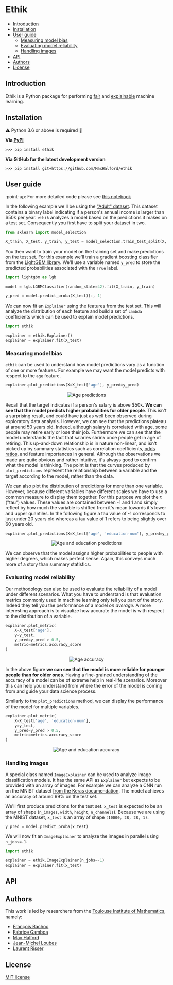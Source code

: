 # Ethik

* [Introduction](#introduction)
* [Installation](#installation)
* [User guide](#user-guide)
    * [Measuring model bias](#measuring-model-bias)
    * [Evaluating model reliability](#evaluating-model-reliability)
    * [Handling images](#handling-images)
* [API](#api)
* [Authors](#authors)
* [License](#license)

## Introduction

Ethik is a Python package for performing [fair](https://www.microsoft.com/en-us/research/blog/machine-learning-for-fair-decisions/) and [explainable](https://www.wikiwand.com/en/Explainable_artificial_intelligence) machine learning.

## Installation

:warning: Python 3.6 or above is required :snake:

**Via [PyPI](https://pypi.org/project/ethik/)**

```shell
>>> pip install ethik
```

**Via GitHub for the latest development version**

```shell
>>> pip install git+https://github.com/MaxHalford/ethik
```

## User guide

:point-up: For more detailed code please see [this notebook](notebooks/Adult.ipynb)

In the following example we'll be using the ["Adult" dataset](https://archive.ics.uci.edu/ml/datasets/adult). This dataset contains a binary label indicating if a person's annual income is larger than $50k per year. `ethik` analyzes a model based on the predictions it makes on a test set. Consequently you first have to split your dataset in two.

```python
from sklearn import model_selection

X_train, X_test, y_train, y_test = model_selection.train_test_split(X, y, shuffle=True, random_state=42)
```

You then want to train your model on the training set and make predictions on the test set. For this example we'll train a gradient boosting classifier from the [LightGBM library](https://lightgbm.readthedocs.io/en/latest/). We'll use a variable named `y_pred` to store the predicted probabilities associated with the `True` label.

```python
import lightgbm as lgb

model = lgb.LGBMClassifier(random_state=42).fit(X_train, y_train)

y_pred = model.predict_proba(X_test)[:, 1]
```

We can now fit an `Explainer` using the features from the test set. This will analyze the distribution of each feature and build a set of `lambda` coefficients which can be used to explain model predictions.

```python
import ethik

explainer = ethik.Explainer()
explainer = explainer.fit(X_test)
```

### Measuring model bias

`ethik` can be used to understand how model predictions vary as a function of one or more features. For example we may want the model predicts with respect to the `age` feature.

```python
explainer.plot_predictions(X=X_test['age'], y_pred=y_pred)
```

<div align="center">
    <img src="figures/age_predictions.svg" alt="Age predictions" />
</div>

Recall that the target indicates if a person's salary is above $50k. **We can see that the model predicts higher probabilities for older people**. This isn't a surprising result, and could have just as well been observed during exploratory data analysis. However, we can see that the predictions plateau at around 50 years old. Indeed, although salary is correlated with age, some people may retire early or lose their job. Furthermore we can see that the model understands the fact that salaries shrink once people get in age of retiring. This up-and-down relationship is in nature non-linear, and isn't picked up by summary statistics such as correlation coefficients, [odds ratios](https://www.wikiwand.com/en/Odds_ratio), and feature importances in general. Although the observations we made are quite obvious and rather intuitive, it's always good to confirm what the model is thinking. The point is that the curves produced by `plot_predictions` represent the relationship between a variable and the target according to the model, rather than the data.

We can also plot the distribution of predictions for more than one variable. However, because different variables have different scales we have to use a common measure to display them together. For this purpose we plot the τ ("tau") values. These values are contained between -1 and 1 and simply reflect by how much the variable is shifted from it's mean towards it's lower and upper quantiles. In the following figure a tau value of -1 corresponds to just under 20 years old whereas a tau value of 1 refers to being slightly over 60 years old.

```python
explainer.plot_predictions(X=X_test['age', 'education-num'], y_pred=y_pred)
```

<div align="center">
    <img src="figures/age_education_predictions.svg" alt="Age and education predictions" />
</div>

We can observe that the model assigns higher probabilities to people with higher degrees, which makes perfect sense. Again, this conveys much more of a story than summary statistics.

### Evaluating model reliability

Our methodology can also be used to evaluate the reliability of a model under different scenarios. What you have to understand is that evaluation metrics commonly used in machine learning only tell you part of the story. Indeed they tell you the performance of a model *on average*. A more interesting approach is to visualize how accurate the model is with respect to the distribution of a variable.

```python
explainer.plot_metric(
    X=X_test['age'],
    y=y_test,
    y_pred=y_pred > 0.5,
    metric=metrics.accuracy_score
)
```

<div align="center">
    <img src="figures/age_accuracy.svg" alt="Age accuracy" />
</div>

In the above figure **we can see that the model is more reliable for younger people than for older ones**. Having a fine-grained understanding of the accuracy of a model can be of extreme help in real-life scenarios. Moreover this can help you understand from where the error of the model is coming from and guide your data science process.

Similarly to the `plot_predictions` method, we can display the performance of the model for multiple variables.

```python
explainer.plot_metric(
    X=X_test['age', 'education-num'],
    y=y_test,
    y_pred=y_pred > 0.5,
    metric=metrics.accuracy_score
)
```

<div align="center">
    <img src="figures/age_education_accuracy.svg" alt="Age and education accuracy" />
</div>

### Handling images

A special class named `ImageExplainer` can be used to analyze image classification models. It has the same API as `Explainer` but expects to be provided with an array of images. For example we can analyze a CNN run on the MNIST dataset [from the Keras documendation](https://keras.io/examples/mnist_cnn/). The model achieves an accuracy of around 99% on the test set.

We'll first produce predictions for the test set. `x_test` is expected to be an array of shape (`n_images`, `width`, `height`, `n_channels`). Because we are using the MNIST dataset, `x_test` is an array of shape `(10000, 28, 28, 1)`.

```python
y_pred = model.predict_proba(x_test)
```

We will now fit an `ImageExplainer` to analyze the images in parallel using `n_jobs=-1`.

```python
import ethik

explainer = ethik.ImageExplainer(n_jobs=-1)
explainer = explainer.fit(x_test)
```



## API



## Authors

This work is led by researchers from the [Toulouse Institute of Mathematics](https://www.math.univ-toulouse.fr/?lang=en), namely:

- [François Bachoc](https://www.math.univ-toulouse.fr/~fbachoc/)
- [Fabrice Gamboa](https://www.math.univ-toulouse.fr/~gamboa/newwab/Pages_Fabrice_Gamboa/Main_Page.html)
- [Max Halford](https://maxhalford.github.io/)
- [Jean-Michel Loubes](https://perso.math.univ-toulouse.fr/loubes/)
- [Laurent Risser](http://laurent.risser.free.fr/menuEng.html)

## License

[MIT license](LICENSE)
